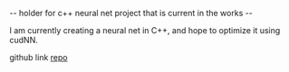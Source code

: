 -- holder for c++ neural net project that is current in the works -- 

I am currently creating a neural net in C++, and hope to optimize it using cudNN.

github link [repo](https://github.com/enmccarthy/cppNN)